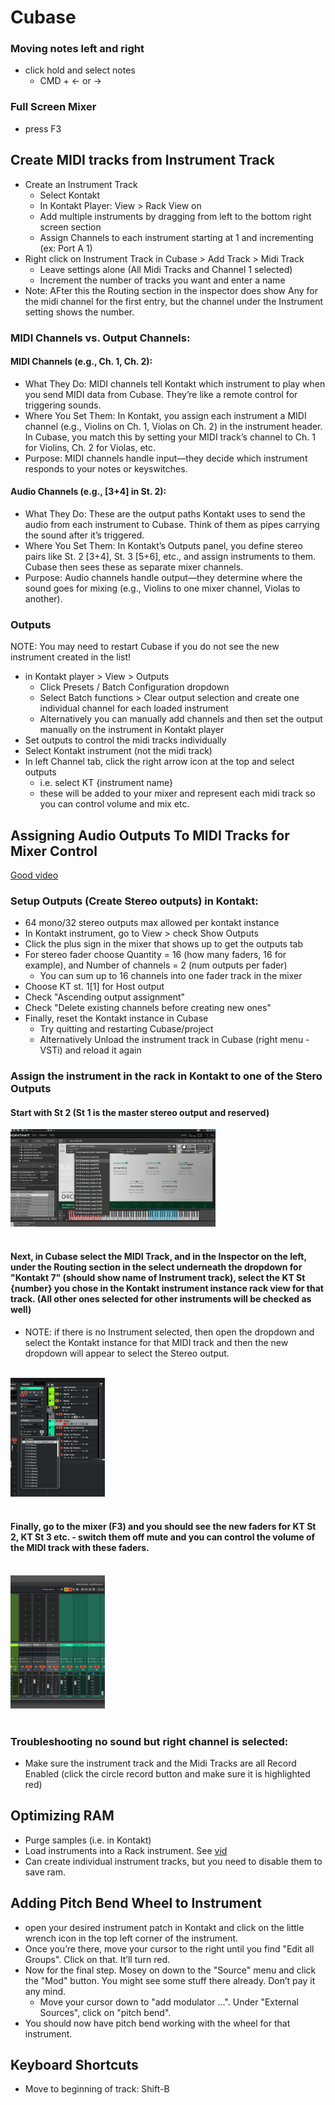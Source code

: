 # Cubase

### Moving notes left and right

- click hold and select notes
  - CMD + <- or ->

### Full Screen Mixer

- press F3

## Create MIDI tracks from Instrument Track

- Create an Instrument Track
  - Select Kontakt
  - In Kontakt Player: View > Rack View on
  - Add multiple instruments by dragging from left to the bottom right screen section
  - Assign Channels to each instrument starting at 1 and incrementing (ex: Port A 1)
- Right click on Instrument Track in Cubase > Add Track > Midi Track
  - Leave settings alone (All Midi Tracks and Channel 1 selected)
  - Increment the number of tracks you want and enter a name
- Note: AFter this the Routing section in the inspector does show Any for the midi channel for the first entry, but the channel under the Instrument setting shows the number.

### MIDI Channels vs. Output Channels:

#### MIDI Channels (e.g., Ch. 1, Ch. 2):

- What They Do: MIDI channels tell Kontakt which instrument to play when you send MIDI data from Cubase. They’re like a remote control for triggering sounds.
- Where You Set Them: In Kontakt, you assign each instrument a MIDI channel (e.g., Violins on Ch. 1, Violas on Ch. 2) in the instrument header. In Cubase, you match this by setting your MIDI track’s channel to Ch. 1 for Violins, Ch. 2 for Violas, etc.
- Purpose: MIDI channels handle input—they decide which instrument responds to your notes or keyswitches.

#### Audio Channels (e.g., [3+4] in St. 2):

- What They Do: These are the output paths Kontakt uses to send the audio from each instrument to Cubase. Think of them as pipes carrying the sound after it’s triggered.
- Where You Set Them: In Kontakt’s Outputs panel, you define stereo pairs like St. 2 [3+4], St. 3 [5+6], etc., and assign instruments to them. Cubase then sees these as separate mixer channels.
- Purpose: Audio channels handle output—they determine where the sound goes for mixing (e.g., Violins to one mixer channel, Violas to another).

### Outputs

NOTE: You may need to restart Cubase if you do not see the new instrument created in the list!

- in Kontakt player > View > Outputs
  - Click Presets / Batch Configuration dropdown
  - Select Batch functions > Clear output selection and create one individual channel for each loaded instrument
  - Alternatively you can manually add channels and then set the output manually on the instrument in Kontakt player
- Set outputs to control the midi tracks individually
- Select Kontakt instrument (not the midi track)
- In left Channel tab, click the right arrow icon at the top and select outputs
  - i.e. select KT {instrument name}
  - these will be added to your mixer and represent each midi track so you can control volume and mix etc.

## Assigning Audio Outputs To MIDI Tracks for Mixer Control

[Good video](https://www.youtube.com/watch?v=KzW-vhu0p2k)

### Setup Outputs (Create Stereo outputs) in Kontakt:

- 64 mono/32 stereo outputs max allowed per kontakt instance
- In Kontakt instrument, go to View > check Show Outputs
- Click the plus sign in the mixer that shows up to get the outputs tab
- For stereo fader choose Quantity = 16 (how many faders, 16 for example), and Number of channels = 2 (num outputs per fader)
  - You can sum up to 16 channels into one fader track in the mixer
- Choose KT st. 1[1] for Host output
- Check "Ascending output assignment"
- Check "Delete existing channels before creating new ones"
- Finally, reset the Kontakt instance in Cubase
  - Try quitting and restarting Cubase/project
  - Alternatively Unload the instrument track in Cubase (right menu - VSTi) and reload it again

### Assign the instrument in the rack in Kontakt to one of the Stero Outputs

#### Start with St 2 (St 1 is the master stereo output and reserved)

<img src="./img/assign_kontakt_instr_output.png" width="65%" height="65%" />
<br>
<br>

#### Next, in Cubase select the MIDI Track, and in the Inspector on the left, under the Routing section in the select underneath the dropdown for "Kontakt 7" (should show name of Instrument track), select the KT St {number} you chose in the Kontakt instrument instance rack view for that track. (All other ones selected for other instruments will be checked as well)

- NOTE: if there is no Instrument selected, then open the dropdown and select the Kontakt instance for that MIDI track and then the new dropdown will appear to select the Stereo output.

<br>
<img src="./img/assign_cubase_track_output.png" width="30%" height="30%" />
<br>
<br>

#### Finally, go to the mixer (F3) and you should see the new faders for KT St 2, KT St 3 etc. - switch them off mute and you can control the volume of the MIDI track with these faders.

<br>
<img src="./img/mixer_after_cubase_assign_output.png" width="30%" height="30%"/>
<br>
<br>

### Troubleshooting no sound but right channel is selected:

- Make sure the instrument track and the Midi Tracks are all Record Enabled (click the circle record button and make sure it is highlighted red)

## Optimizing RAM

- Purge samples (i.e. in Kontakt)
- Load instruments into a Rack instrument. See [vid](https://www.udemy.com/course/cubase-complete-course/learn/lecture/34818318#notes)
- Can create individual instrument tracks, but you need to disable them to save ram.

## Adding Pitch Bend Wheel to Instrument

- open your desired instrument patch in Kontakt and click on the little wrench icon in the top left corner of the instrument.
- Once you’re there, move your cursor to the right until you find "Edit all Groups". Click on that. It’ll turn red.
- Now for the final step. Mosey on down to the "Source" menu and click the "Mod" button. You might see some stuff there already. Don’t pay it any mind.
  - Move your cursor down to "add modulator ...". Under "External Sources", click on "pitch bend".
- You should now have pitch bend working with the wheel for that instrument.

## Keyboard Shortcuts

- Move to beginning of track: Shift-B
